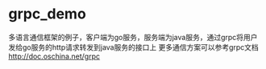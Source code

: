 # grpc_demo
多语言通信框架的例子，客户端为go服务，服务端为java服务，通过grpc将用户发给go服务的http请求转发到java服务的接口上
更多通信方案可以参考grpc文档 http://doc.oschina.net/grpc
